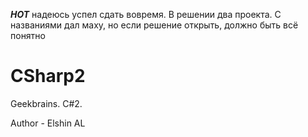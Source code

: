 ***HOT***
надеюсь успел сдать вовремя. В решении два проекта. С названиями дал маху, но если решение открыть, должно быть всё понятно

# CSharp2
Geekbrains. C#2. 

Author - Elshin AL
